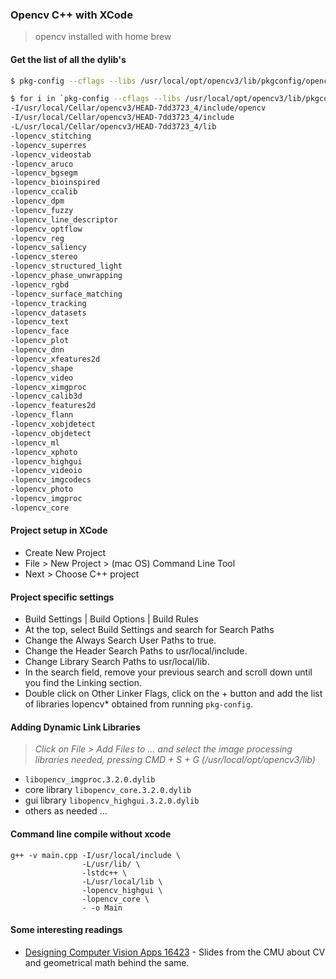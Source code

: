 ### Opencv C++ with XCode

>opencv installed with home brew

#### Get the list of all the dylib's

```bash
$ pkg-config --cflags --libs /usr/local/opt/opencv3/lib/pkgconfig/opencv.pc

$ for i in `pkg-config --cflags --libs /usr/local/opt/opencv3/lib/pkgconfig/opencv.pc`;do echo $i; done
-I/usr/local/Cellar/opencv3/HEAD-7dd3723_4/include/opencv
-I/usr/local/Cellar/opencv3/HEAD-7dd3723_4/include
-L/usr/local/Cellar/opencv3/HEAD-7dd3723_4/lib
-lopencv_stitching
-lopencv_superres
-lopencv_videostab
-lopencv_aruco
-lopencv_bgsegm
-lopencv_bioinspired
-lopencv_ccalib
-lopencv_dpm
-lopencv_fuzzy
-lopencv_line_descriptor
-lopencv_optflow
-lopencv_reg
-lopencv_saliency
-lopencv_stereo
-lopencv_structured_light
-lopencv_phase_unwrapping
-lopencv_rgbd
-lopencv_surface_matching
-lopencv_tracking
-lopencv_datasets
-lopencv_text
-lopencv_face
-lopencv_plot
-lopencv_dnn
-lopencv_xfeatures2d
-lopencv_shape
-lopencv_video
-lopencv_ximgproc
-lopencv_calib3d
-lopencv_features2d
-lopencv_flann
-lopencv_xobjdetect
-lopencv_objdetect
-lopencv_ml
-lopencv_xphoto
-lopencv_highgui
-lopencv_videoio
-lopencv_imgcodecs
-lopencv_photo
-lopencv_imgproc
-lopencv_core
```

#### Project setup in XCode

- Create New Project
- File > New Project > (mac OS) Command Line Tool
- Next > Choose C++ project

#### Project specific settings

- Build Settings | Build Options | Build Rules
- At the top, select Build Settings and search for Search Paths
- Change the Always Search User Paths to true.
- Change the Header Search Paths to usr/local/include.
- Change Library Search Paths to usr/local/lib.
- In the search field, remove your previous search and scroll down until you find the Linking section.
- Double click on Other Linker Flags, click on the + button and add the list of libraries lopencv* obtained from running `pkg-config`.


#### Adding Dynamic Link Libraries

>*Click on File > Add Files to … and select the image processing libraries needed, pressing CMD + S + G (/usr/local/opt/opencv3/lib)*

- `libopencv_imgproc.3.2.0.dylib`
- core library `libopencv_core.3.2.0.dylib`
- gui library `libopencv_highgui.3.2.0.dylib`
- others as needed ...

#### Command line compile without xcode

```
g++ -v main.cpp -I/usr/local/include \
                -L/usr/lib/ \
                -lstdc++ \
                -L/usr/local/lib \
                -lopencv_highgui \
                -lopencv_core \
                - -o Main
```

#### Some interesting readings

* [Designing Computer Vision Apps 16423](http://16423.courses.cs.cmu.edu/slides/) - Slides from the CMU about CV and geometrical math behind the same.